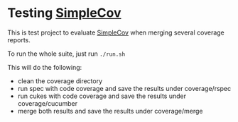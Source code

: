 # Testing [SimpleCov](https://github.com/colszowka/simplecov/)

This is test project to evaluate [SimpleCov](https://github.com/colszowka/simplecov/) when merging several coverage reports.

To run the whole suite, just run `./run.sh`

This will do the following:
- clean the coverage directory
- run spec with code coverage and save the results under coverage/rspec
- run cukes with code coverage and save the results under coverage/cucumber
- merge both results and save the results under coverage/merge